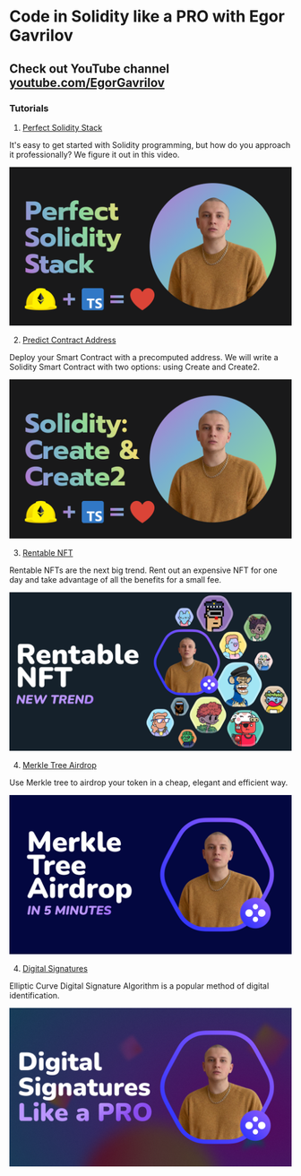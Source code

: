 # Code in Solidity like a PRO with Egor Gavrilov

## Check out YouTube channel [youtube.com/EgorGavrilov](https://youtube.com/EgorGavrilov)

### Tutorials

1. [Perfect Solidity Stack](https://youtu.be/NohOI4HWYCs)

It's easy to get started with Solidity programming, but how do you approach it professionally? We figure it out in this video. 

![PerfectSolidityStack](thumbnails/perfect-solidity-stack.png)

2. [Predict Contract Address](https://youtu.be/A27p0qfpcAc)

Deploy your Smart Contract with a precomputed address. We will write a Solidity Smart Contract with two options: using Create and Create2.

![SolidityCreate2](thumbnails/solidity-create2.png)

3. [Rentable NFT](https://youtu.be/DG2lNEMI1TQ)

Rentable NFTs are the next big trend. Rent out an expensive NFT for one day and take advantage of all the benefits for a small fee.

![RentableNFT](thumbnails/rentable-nft.png)

4. [Merkle Tree Airdrop](https://youtu.be/XhzkwB71IJE)

Use Merkle tree to airdrop your token in a cheap, elegant and efficient way. 

![MerkleTreeAirdrop](thumbnails/merkle-tree-airdrop.png)

4. [Digital Signatures](https://youtu.be/w9St9aU9UqQ)

Elliptic Curve Digital Signature Algorithm is a popular method of digital identification.

![Digital Signatures](thumbnails/ecdsa.png)
